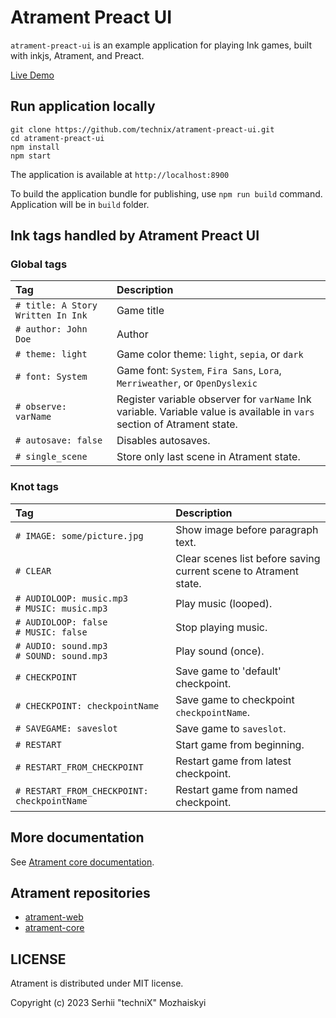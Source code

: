 # Atrament Preact UI

`atrament-preact-ui` is an example application for playing Ink games, built with inkjs, Atrament, and Preact.

[Live Demo](https://technix.github.io/atrament-preact-ui/)

## Run application locally

```
git clone https://github.com/technix/atrament-preact-ui.git
cd atrament-preact-ui
npm install
npm start
```

The application is available at `http://localhost:8900`

To build the application bundle for publishing, use `npm run build` command. Application will be in `build` folder.

## Ink tags handled by Atrament Preact UI

### Global tags

| Tag | Description                |
| :-------- | :------------------------- |
| `# title: A Story Written In Ink` | Game title |
| `# author: John Doe` | Author |
| `# theme: light` | Game color theme: `light`, `sepia`, or `dark` |
| `# font: System` | Game font: `System`, `Fira Sans`, `Lora`, `Merriweather`, or `OpenDyslexic` |
| `# observe: varName` | Register variable observer for `varName` Ink variable. Variable value is available in `vars` section of Atrament state. |
| `# autosave: false` | Disables autosaves. |
| `# single_scene` | Store only last scene in Atrament state. |

### Knot tags
| Tag | Description                |
| :-------- | :------------------------- |
| `# IMAGE: some/picture.jpg` | Show image before paragraph text. |
| `# CLEAR` | Clear scenes list before saving current scene to Atrament state. |
| `# AUDIOLOOP: music.mp3` <br/> `# MUSIC: music.mp3` | Play music (looped). |
| `# AUDIOLOOP: false` <br/> `# MUSIC: false` | Stop playing music. |
| `# AUDIO: sound.mp3` <br/> `# SOUND: sound.mp3` | Play sound (once). |
| `# CHECKPOINT` | Save game to 'default' checkpoint. |
| `# CHECKPOINT: checkpointName` | Save game to  checkpoint `checkpointName`. |
| `# SAVEGAME: saveslot` | Save game to `saveslot`. |
| `# RESTART` | Start game from beginning. |
| `# RESTART_FROM_CHECKPOINT` | Restart game from latest checkpoint. |
| `# RESTART_FROM_CHECKPOINT: checkpointName` | Restart game from named checkpoint. |

## More documentation

See [Atrament core documentation](https://github.com/technix/atrament-core/blob/master/README.md).

## Atrament repositories

- [atrament-web](https://github.com/technix/atrament-web)
- [atrament-core](https://github.com/technix/atrament-core)

## LICENSE

Atrament is distributed under MIT license.

Copyright (c) 2023 Serhii "techniX" Mozhaiskyi
